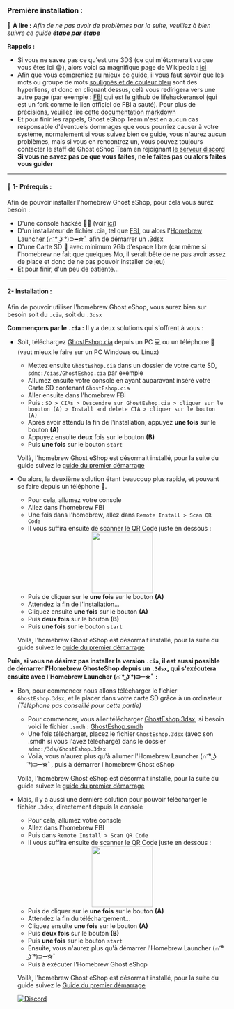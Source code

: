 ### __Première installation :__


**📙 À lire :**
*Afin de ne pas avoir de problèmes par la suite, veuillez à bien suivre ce guide **étape par étape***

**Rappels :**
* Si vous ne savez pas ce qu'est une 3DS (ce qui m'étonnerait vu que vous êtes ici 😂), alors voici sa magnifique page de Wikipedia : [ici](https://fr.wikipedia.org/wiki/Nintendo_3DS)
* Afin que vous compreniez au mieux ce guide, il vous faut savoir que les mots ou groupe de mots [soulignés et de couleur bleu]() sont des hyperliens, et donc en cliquant dessus, celà vous redirigera vers une autre page (par exemple : [FBI](https://github.com/lifehackerhansol/FBI) qui est le github de lifehackeransol (qui est un fork comme le lien officiel de FBI a sauté). Pour plus de précisions, veuillez lire [cette documentation markdown](https://cours-web.ch/divers/markdown/)
* Et pour finir les rappels, Ghost eShop Team n'est en aucun cas responsable d'éventuels dommages que vous pourriez causer à votre système, normalement si vous suivez bien ce guide, vous n'aurez aucun problèmes, mais si vous en rencontrez un, vous pouvez toujours contacter le staff de Ghost eShop Team en rejoignant [le serveur discord](https://discord.gg/a7vdfT6YPq)
**Si vous ne savez pas ce que vous faites, ne le faites pas ou alors faites vous guider**

___
#### 🏁 1- Prérequis :
Afin de pouvoir installer l'homebrew Ghost eShop, pour cela vous aurez besoin :

* D'une console hackée 🏴‍☠️ (voir [ici](https://3ds.hacks.guide/fr_FR))
* D'un installateur de fichier .cia, tel que [FBI](https://github.com/lifehackerhansol/FBI/releases), ou alors l'[Homebrew Launcher (∩ ͡° ͜ʖ ͡°)⊃━☆ﾟ](https://github.com/fincs/new-hbmenu) afin de démarrer un .3dsx
* D'une Carte SD 💾 avec minimum 2Gb d'espace libre (car même si l'homebrew ne fait que quelques Mo, il serait bête de ne pas avoir assez de place et donc de ne pas pouvoir installer de jeu)
* Et pour finir, d'un peu de patiente...

___
#### 2- Installation :

Afin de pouvoir utiliser l'homebrew Ghost eShop, vous aurez bien sur besoin soit du ```.cia```, soit du ```.3dsx```

**Commençons par le ```.cia``` :**
Il y a deux solutions qui s'offrent à vous :
* Soit, téléchargez [GhostEshop.cia](https://cdn.ghosteshop.com/Homebrew/GhostEshop.cia) depuis un PC 💻 ou un téléphone 📱 (vaut mieux le faire sur un PC Windows ou Linux)

    * Mettez ensuite ```GhostEshop.cia``` dans un dossier de votre carte SD, ```sdmc:/cias/GhostEshop.cia``` par exemple
    * Allumez ensuite votre console en ayant auparavant inséré votre Carte SD contenant ```GhostEshop.cia```
    * Aller ensuite dans l'homebrew FBI
    * Puis : ```SD > CIAs > Descendre sur GhostEshop.cia > cliquer sur le boouton (A) > Install and delete CIA > cliquer sur le bouton (A)```
    * Après avoir attendu la fin de l'installation, appuyez **une fois** sur le bouton **(A)**
    * Appuyez ensuite **deux** fois sur le bouton **(B)**
    * Puis **une fois** sur le bouton ```start```
    
    Voilà, l'homebrew Ghost eShop est désormait installé, pour la suite du guide suivez le [guide du premier démarrage](./start_guide-fr.md)

* Ou alors, la deuxième solution étant beaucoup plus rapide, et pouvant se faire depuis un téléphone 📱.

    * Pour cela, allumez votre console
    * Allez dans l'homebrew FBI
    * Une fois dans l'homebrew, allez dans ```Remote Install > Scan QR Code```
    * Il vous suffira ensuite de scanner le QR Code juste en dessous : 
    <div align="center"><img src="https://cdn.ghosteshop.com/Homebrew/GhostEshop%20%28.cia%29.png" height="140px"></div>
    
    * Puis de cliquer sur le **une fois** sur le bouton **(A)**
    * Attendez la fin de l'installation...
    * Cliquez ensuite **une fois** sur le bouton **(A)**
    * Puis **deux fois** sur le bouton **(B)**
    * Puis **une fois** sur le bouton ```start```

    Voilà, l'homebrew Ghost eShop est désormait installé, pour la suite du guide suivez le [guide du premier démarrage](./start_guide-fr.md)

**Puis, si vous ne désirez pas installer la version ```.cia```, il est aussi possible de démarrer l'Homebrew GhosteShop depuis un ```.3dsx```, qui s'exécutera ensuite avec l'Homebrew Launcher (∩ ͡° ͜ʖ ͡°)⊃━☆ﾟ :**
* Bon, pour commencer nous allons télécharger le fichier ```GhostEshop.3dsx```, et le placer dans votre carte SD grâce à un ordinateur *(Téléphone pas conseillé pour cette partie)*
    * Pour commencer, vous aller télécharger [GhostEshop.3dsx](https://cdn.ghosteshop.com/Homebrew/GhostEshop.3dsx), si besoin voici le fichier ```.smdh``` : [GhostEshop.smdh](https://cdn.ghosteshop.com/Homebrew/GhostEshop.smdh)
    * Une fois télécharger, placez le fichier ```GhostEshop.3dsx``` (avec son .smdh si vous l'avez téléchargé) dans le dossier ```sdmc:/3ds/GhostEshop.3dsx```
    * Voilà, vous n'aurez plus qu'à allumer l'Homebrew Launcher (∩ ͡° ͜ʖ ͡°)⊃━☆ﾟ, puis à démarrer l'homebrew Ghost eShop
    
    Voilà, l'homebrew Ghost eShop est désormait installé, pour la suite du guide suivez le [guide du premier démarrage](./start_guide-fr.md)

* Mais, il y a aussi une dernière solution pour pouvoir télécharger le fichier ```.3dsx```, directement depuis la console
    * Pour cela, allumez votre console
    * Allez dans l'homebrew FBI
    * Puis dans ```Remote Install > Scan QR Code```
    * Il vous suffira ensuite de scanner le QR Code juste en dessous :
    <div align="center"><img src="https://cdn.ghosteshop.com/Homebrew/GhostEshop%20%28.3dsx%29.png" height="140px"></div>

    * Puis de cliquer sur le **une fois** sur le bouton **(A)**
    * Attendez la fin du téléchargement...
    * Cliquez ensuite **une fois** sur le bouton **(A)**
    * Puis **deux fois** sur le bouton **(B)**
    * Puis **une fois** sur le bouton ```start```
    * Ensuite, vous n'aurez plus qu'à démarrer l'Homebrew Launcher (∩ ͡° ͜ʖ ͡°)⊃━☆ﾟ
    * Puis à exécuter l'Homebrew Ghost eShop

    Voilà, l'homebrew Ghost eShop est désormait installé, pour la suite du guide suivez le [Guide du premier démarrage](./start_guide-fr.md)

    [![Discord](https://discordapp.com/api/guilds/633965704424718336/widget.png?style=banner3&time)](https://discord.gg/a7vdfT6YPq)
